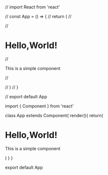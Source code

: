 // import React from 'react'

// const App = () => {
//   return (
//     <div>
//       <h1>Hello,World!</h1>
//     <p>This is a simple component</p>
//     </div>
    
//   )
// }

// export default App

import { Component } from 'react'

class App extends Component{
  render(){
    return(
      <div>
      <h1>Hello,World!</h1>
    <p>This is a simple component</p>
    </div>
    )
  }
}

export default App